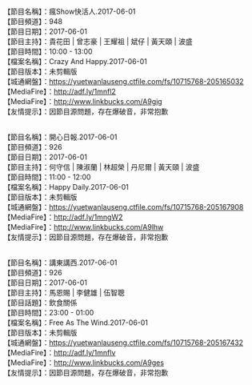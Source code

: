 <br>【節目名稱】：瘋Show快活人.2017-06-01
<br>【節目頻道】：948
<br>【節目日期】：2017-06-01
<br>【節目主持】：貴花田 | 曾志豪 | 王耀祖 | 斌仔 | 黃天頤 | 波盛
<br>【節目時間】：10:00 - 13:00
<br>【檔案名稱】：Crazy And Happy.2017-06-01
<br>【節目版本】：未剪輯版
<br>【城通網盤】：https://yuetwanlauseng.ctfile.com/fs/10715768-205165032
<br>【MediaFire】：http://adf.ly/1mnfl2
<br>【MediaFire】：http://www.linkbucks.com/A9gig
<br>【友情提示】：因節目源問題，存在爆破音，非常抱歉

<br>【節目名稱】：開心日報.2017-06-01
<br>【節目頻道】：926
<br>【節目日期】：2017-06-01
<br>【節目主持】：何守信 | 陳淑蘭 | 林超榮 | 丹尼爾 | 黃天頤 | 波盛
<br>【節目時間】：11:00 - 12:00
<br>【檔案名稱】：Happy Daily.2017-06-01
<br>【節目版本】：未剪輯版
<br>【城通網盤】：https://yuetwanlauseng.ctfile.com/fs/10715768-205167908
<br>【MediaFire】：http://adf.ly/1mngW2
<br>【MediaFire】：http://www.linkbucks.com/A9lhw
<br>【友情提示】：因節目源問題，存在爆破音，非常抱歉

<br>【節目名稱】：講東講西.2017-06-01
<br>【節目頻道】：926
<br>【節目日期】：2017-06-01
<br>【節目主持】：馬恩賜 | 李健雄 | 伍智聰
<br>【節目話題】：飲食關係
<br>【節目時間】：23:00 - 01:00
<br>【檔案名稱】：Free As The Wind.2017-06-01
<br>【節目版本】：未剪輯版
<br>【城通網盤】：https://yuetwanlauseng.ctfile.com/fs/10715768-205167432
<br>【MediaFire】：http://adf.ly/1mnflv
<br>【MediaFire】：http://www.linkbucks.com/A9ges
<br>【友情提示】：因節目源問題，存在爆破音，非常抱歉
